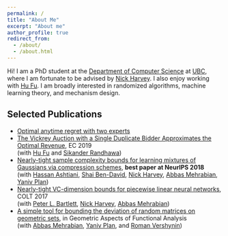 ```yaml
---
permalink: /
title: "About Me"
excerpt: "About me"
author_profile: true
redirect_from: 
  - /about/
  - /about.html
---
```


Hi! I am a PhD student at the [Department of Computer Science](https://www.cs.ubc.ca/) at [UBC](https://www.ubc.ca/), where I am fortunate to be advised by [Nick Harvey](https://www.cs.ubc.ca/~nickhar/). I also enjoy working with [Hu Fu](http://www.fuhuthu.com/). I am broadly interested in randomized algorithms, machine learning theory, and mechanism design.

Selected Publications
------
* [Optimal anytime regret with two experts](https://arxiv.org/abs/2002.08994)
* [The Vickrey Auction with a Single Duplicate Bidder Approximates the Optimal Revenue](https://arxiv.org/abs/1905.03773), EC 2019 <br>
(with [Hu Fu](http://www.fuhuthu.com/) and [Sikander Randhawa](https://sikander-randhawa.github.io/))
* [Nearly-tight sample complexity bounds for learning mixtures of Gaussians via compression schemes](https://arxiv.org/abs/1710.05209), **best paper at NeurIPS 2018**<br>
(with [Hassan Ashtiani](https://www.cas.mcmaster.ca/ashtiani/), [Shai Ben-David](https://cs.uwaterloo.ca/~shai/), [Nick Harvey](https://www.cs.ubc.ca/~nickhar/), [Abbas Mehrabian](https://www.cs.mcgill.ca/~amehra13/), [Yaniv Plan](http://www.yanivplan.com/))
* [Nearly-tight VC-dimension bounds for piecewise linear neural networks](https://arxiv.org/abs/1703.02930), COLT 2017<br>
(with [Peter L. Bartlett](https://www.stat.berkeley.edu/~bartlett/), [Nick Harvey](https://www.cs.ubc.ca/~nickhar/), [Abbas Mehrabian](https://www.cs.mcgill.ca/~amehra13/))
* [A simple tool for bounding the deviation of random matrices on geometric sets](https://arxiv.org/abs/1603.00897), in Geometric Aspects of Functional Analysis<br>
(with [Abbas Mehrabian](https://www.cs.mcgill.ca/~amehra13/), [Yaniv Plan](http://www.yanivplan.com/), and [Roman Vershynin](https://www.math.uci.edu/~rvershyn/))

